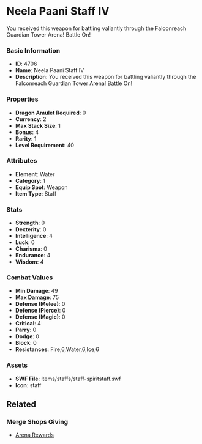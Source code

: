 # Neela Paani Staff IV

You received this weapon for battling valiantly through the Falconreach Guardian Tower Arena! Battle On!

### Basic Information

- **ID**: 4706
- **Name**: Neela Paani Staff IV
- **Description**: You received this weapon for battling valiantly through the Falconreach Guardian Tower Arena! Battle On!

### Properties

- **Dragon Amulet Required**: 0
- **Currency**: 2
- **Max Stack Size**: 1
- **Bonus**: 4
- **Rarity**: 1
- **Level Requirement**: 40

### Attributes

- **Element**: Water
- **Category**: 1
- **Equip Spot**: Weapon
- **Item Type**: Staff

### Stats

- **Strength**: 0
- **Dexterity**: 0
- **Intelligence**: 4
- **Luck**: 0
- **Charisma**: 0
- **Endurance**: 4
- **Wisdom**: 4

### Combat Values

- **Min Damage**: 49
- **Max Damage**: 75
- **Defense (Melee)**: 0
- **Defense (Pierce)**: 0
- **Defense (Magic)**: 0
- **Critical**: 4
- **Parry**: 0
- **Dodge**: 0
- **Block**: 0
- **Resistances**: Fire,6,Water,6,Ice,6

### Assets

- **SWF File**: items/staffs/staff-spiritstaff.swf
- **Icon**: staff

## Related

### Merge Shops Giving

- [Arena Rewards](../merge-shops/80-arena-rewards.md)

